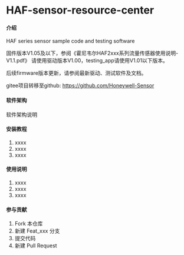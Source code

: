 # HAF-sensor-resource-center

#### 介绍
HAF series sensor sample code and testing software

固件版本V1.05及以下，参阅《霍尼韦尔HAF2xxx系列流量传感器使用说明-V1.1.pdf》
请使用驱动版本V1.00，testing_app请使用V1.01以下版本。

后续firmware版本更新，请参阅最新驱动、测试软件及文档。

gitee项目转移至github: https://github.com/Honeywell-Sensor


#### 软件架构
软件架构说明


#### 安装教程

1.  xxxx
2.  xxxx
3.  xxxx

#### 使用说明

1.  xxxx
2.  xxxx
3.  xxxx

#### 参与贡献

1.  Fork 本仓库
2.  新建 Feat_xxx 分支
3.  提交代码
4.  新建 Pull Request

